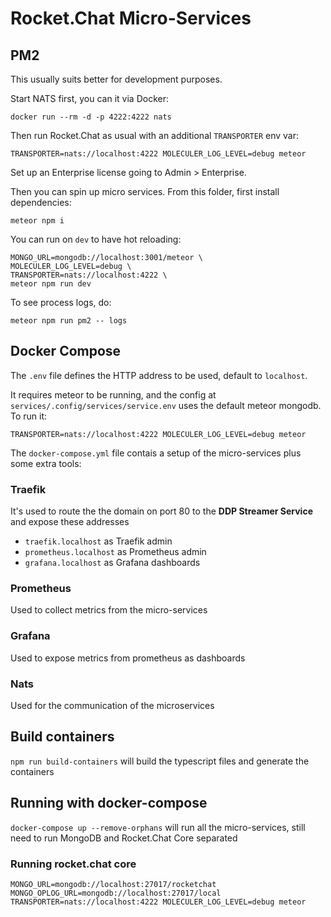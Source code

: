 # Rocket.Chat Micro-Services

## PM2

This usually suits better for development purposes.

Start NATS first, you can it via Docker:

```
docker run --rm -d -p 4222:4222 nats
```

Then run Rocket.Chat as usual with an additional `TRANSPORTER` env var:

```
TRANSPORTER=nats://localhost:4222 MOLECULER_LOG_LEVEL=debug meteor
```

Set up an Enterprise license going to Admin > Enterprise.

Then you can spin up micro services. From this folder, first install dependencies:

```
meteor npm i
```

You can run on `dev` to have hot reloading:

```
MONGO_URL=mongodb://localhost:3001/meteor \
MOLECULER_LOG_LEVEL=debug \
TRANSPORTER=nats://localhost:4222 \
meteor npm run dev
```

To see process logs, do:

```
meteor npm run pm2 -- logs
```

## Docker Compose

The `.env` file defines the HTTP address to be used, default to `localhost`.

It requires meteor to be running, and the config at `services/.config/services/service.env` uses the default meteor mongodb. To run it:

```
TRANSPORTER=nats://localhost:4222 MOLECULER_LOG_LEVEL=debug meteor
```

The `docker-compose.yml` file contais a setup of the micro-services plus some extra tools:

### Traefik
It's used to route the the domain on port 80 to the **DDP Streamer Service** and expose these addresses
* `traefik.localhost` as Traefik admin
* `prometheus.localhost` as Prometheus admin
* `grafana.localhost` as Grafana dashboards

### Prometheus
Used to collect metrics from the micro-services

### Grafana
Used to expose metrics from prometheus as dashboards

### Nats
Used for the communication of the microservices

## Build containers
`npm run build-containers` will build the typescript files and generate the containers

## Running with docker-compose
`docker-compose up --remove-orphans` will run all the micro-services, still need to run MongoDB and Rocket.Chat Core separated

### Running rocket.chat core
`MONGO_URL=mongodb://localhost:27017/rocketchat MONGO_OPLOG_URL=mongodb://localhost:27017/local TRANSPORTER=nats://localhost:4222 MOLECULER_LOG_LEVEL=debug meteor`
